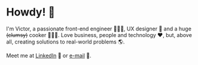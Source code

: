 # Howdy! 👋

I'm Victor, a passionate front-end engineer 👨🏻‍💻, UX designer 🎨 and a huge ~~(clumsy)~~ cooker 👨🏻‍🍳. Love business, people and technology ❤️, but, above all, creating solutions to real-world problems 🌎.

Meet me at [LinkedIn](https://linkedin.com/in/victorvieirarodrigues) 📱 or [e-mail](mailto:hello@victrodrigues.dev) 📧.

